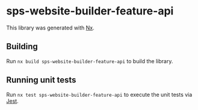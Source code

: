 # sps-website-builder-feature-api

This library was generated with [Nx](https://nx.dev).

## Building

Run `nx build sps-website-builder-feature-api` to build the library.

## Running unit tests

Run `nx test sps-website-builder-feature-api` to execute the unit tests via [Jest](https://jestjs.io).
